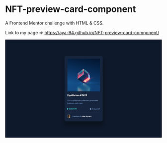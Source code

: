 # NFT-preview-card-component
A Frontend Mentor challenge with HTML & CSS.

Link to my page => https://aya-94.github.io/NFT-preview-card-component/


![image](/images/nft-challenge-1.png)


